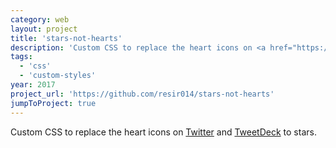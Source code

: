```yaml
---
category: web
layout: project
title: 'stars-not-hearts'
description: 'Custom CSS to replace the heart icons on <a href="https://twitter.com/" target="_blank" rel="noopener noreferrer">Twitter</a> and <a href="https://tweetdeck.twitter.com/" target="_blank" rel="noopener noreferrer">TweetDeck</a> to stars.'
tags:
  - 'css'
  - 'custom-styles'
year: 2017
project_url: 'https://github.com/resir014/stars-not-hearts'
jumpToProject: true
---
```


Custom CSS to replace the heart icons on <a href="https://twitter.com/" target="_blank" rel="noopener noreferrer">Twitter</a> and <a href="https://tweetdeck.twitter.com/" target="_blank" rel="noopener noreferrer">TweetDeck</a> to stars.
